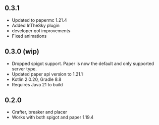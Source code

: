 0.3.1
-----
- Updated to papermc 1.21.4
- Added InTheSky plugin
- developer qol improvements
- Fixed animations

0.3.0 (wip)
-----
- Dropped spigot support. Paper is now the default and only supported server type.
- Updated paper api version to 1.21.1
- Kotlin 2.0.20, Gradle 8.8
- Requires Java 21 to build

0.2.0
-----
- Crafter, breaker and placer
- Works with both spigot and paper 1.19.4